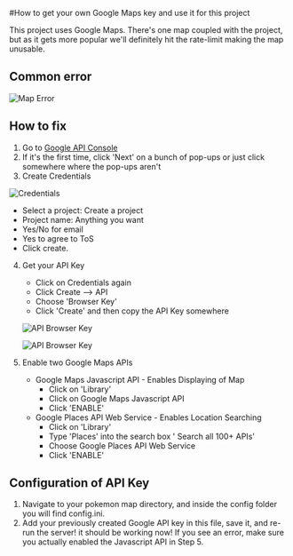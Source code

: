 #How to get your own Google Maps key and use it for this project

This project uses Google Maps. There's one map coupled with the project, but as it gets more popular we'll definitely hit the rate-limit making the map unusable.

## Common error

![Map Error](http://i.imgur.com/EOdAqUo.png)

## How to fix

1. Go to [Google API Console](https://console.developers.google.com/)
2. If it's the first time, click 'Next' on a bunch of pop-ups or just click somewhere where the pop-ups aren't
3. Create Credentials

 ![Credentials](http://i.imgur.com/rTzIfVp.png)
   - Select a project: Create a project
   - Project name: Anything you want
   - Yes/No for email
   - Yes to agree to ToS
   - Click create.

4. Get your API Key
   - Click on Credentials again
   - Click Create --> API
   - Choose 'Browser Key'
   - Click 'Create' and then copy the API Key somewhere

   ![API Browser Key](http://i.imgur.com/csEFWKd.png)

   ![API Browser Key](http://i.imgur.com/6upJVIr.png)

5. Enable two Google Maps APIs
   - Google Maps Javascript API - Enables Displaying of Map
     - Click on 'Library'
     - Click on Google Maps Javascript API
     - Click 'ENABLE'
   - Google Places API Web Service - Enables Location Searching
     - Click on 'Library'
     - Type 'Places' into the search box ' Search all 100+ APIs'
     - Choose Google Places API Web Service
     - Click 'ENABLE'

## Configuration of API Key
1. Navigate to your pokemon map directory, and inside the config folder you will find config.ini.
2. Add your previously created Google API key in this file, save it, and re-run the server! it should be working now! If you see an error, make sure you actually enabled the Javascript API in Step 5.
